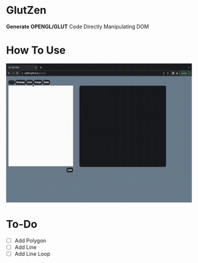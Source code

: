 # GlutZen
**Generate OPENGL/GLUT** Code Directly Manipulating DOM

# How To Use
![HowtoUse](https://github.com/cat903/glutzen/blob/main/howto.gif)

# To-Do
- [ ] Add Polygon
- [ ] Add Line
- [ ] Add Line Loop
